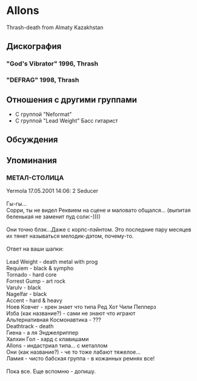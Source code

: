 # Allons

Thrash-death from Almaty Kazakhstan

## Дискография

### "God's Vibrator" 1996, Thrash



### "DEFRAG" 1998, Thrash




## Отношения с другими группами

* C группой "Neformat" 
* C группой "Lead Weight" Басс гитарист

## Обсуждения


## Упоминания

### МЕТАЛ-СТОЛИЦА

Yermola 17.05.2001 14:06:
2 Seducer<BR><BR>Гы-гы... <BR>Сорри, ты не видел Реквием на сцене и маловато общался... (выпитая беленькая не заменит пуд соли:-))))  <BR><BR>Они точно блэк...Даже с корпс-пэйнтом. Это последние пару месяцев их тянет называться мелодик-дэтом, почему-то.<BR><BR>Ответ на ваши шапки: <BR><BR>Lead Weight - death metal with prog<BR>Requiem - black & sympho<BR>Tornado - hard core<BR>Forrest Gump - art rock<BR>Varulv - black <BR>Nagelfar - black<BR>Accent - hard & heavy<BR>Ноев Ковчег - хрен знает что типа Ред Хот Чили Пепперз<BR>Изба (как название?) - сами не знают что играют<BR>Альтернативная Космонавтика - ???<BR>Deathtrack - death<BR>Гиена - а ля Энджелриппер<BR>Халхин Гол - хард с клавишами<BR>Allons - индастриал типа...  с металлом<BR>Они (как название?) - че то тоже лабают тяжелое...<BR>Ламия - чисто бабская группа - в кожанных ремнях все! <BR><BR>Пока все. Еще вспомню - допишу.

